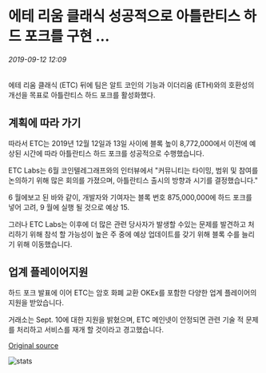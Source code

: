 # 에테 리움 클래식 성공적으로 아틀란티스 하드 포크를 구현 ...

###### 2019-09-12 12:09

에테 리움 클래식 (ETC) 뒤에 팀은 알트 코인의 기능과 이더리움 (ETH)와의 호환성의 개선을 목표로 아틀란티스 하드 포크를 활성화했다.

## 계획에 따라 가기

따라서 ETC는 2019년 12월 12일과 13일 사이에 블록 높이 8,772,000에서 이전에 예상된 시간에 따라 아틀란티스 하드 포크를 성공적으로 수행했습니다.

ETC Labs는 6월 코인텔레그래프와의 인터뷰에서 "커뮤니티는 타이밍, 범위 및 참여를 논의하기 위해 많은 회의를 가졌으며, 아틀란티스 출시의 방향과 시기를 결정했습니다."

6 월에보고 된 바와 같이, 개발자와 기여자는 블록 번호 875,000,000에 하드 포크를 넣어 고려, 9 월에 실행 될 것으로 예상 15.

그러나 ETC Labs는 이후에 더 많은 관련 당사자가 발생할 수있는 문제를 발견하고 처리하기 위해 참석 할 가능성이 높은 주 중에 예상 업데이트를 갖기 위해 블록 수를 늘리기 위해 이동했습니다.

## 업계 플레이어지원

하드 포크 발표에 이어 ETC는 암호 화폐 교환 OKEx를 포함한 다양한 업계 플레이어의 지원을 받았습니다.

거래소는 Sept. 10에 대한 지원을 밝혔으며, ETC 메인넷이 안정되면 관련 기술 적 문제를 처리하고 서비스를 재개 할 것이라고 경고했습니다.

[Original source](https://cointelegraph.com/news/ethereum-classic-successfully-implements-atlantis-hard-fork)

![stats](https://c.statcounter.com/11760860/0/a89fa40b/1/ "stats")
